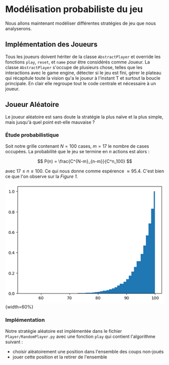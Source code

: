 Modélisation probabiliste du jeu
===========

Nous allons maintenant modéliser différentes stratégies de jeu que nous analyserons. 

## Implémentation des Joueurs

Tous les joueurs doivent hériter de la classe `AbstractPlayer` et override les fonctions `play`, `reset`, et `name` pour être considérés comme Joueur.
La classe `AbstractPlayer` s'occupe de plusieurs chose, telles que les interactions avec le game engine, détecter si le jeu est fini, gérer le plateau qui récapitule toute la vision qu'a le joueur à l'instant T et surtout la boucle principale.
En clair elle regroupe tout le code centrale et nécessaire à un joueur.


## Joueur Aléatoire

Le joueur aléatoire est sans doute la stratégie la plus naïve et la plus simple, mais jusqu'à quel point est-elle mauvaise ?

### Étude probabilistique

Soit notre grille contenant $N=100$ cases, $m=17$ le nombre de cases occupées. La probabilité que le jeu se termine en $n$ actions est alors :

$$
P(n) = \frac{C^{N-m}_{n-m}}{C^n_100}
$$

avec $17 \leq n \leq 100$. Ce qui nous donne comme espérence $\approx 95.4$. C'est bien ce que l'on observe sur la *Figure 1*.

![Probabilité pour le joueur aléatoire de gagner avec au plus n coup](./rapport/img/Random_win.png "cumulative random chances"){width=60%}

### Implémentation

Notre stratégie aléatoire est implémentée dans le fichier `Player/RandomPlayer.py` avec une fonction `play` qui contient l'algorithme suivant :

- choisir aléatoirement une position dans l'ensemble des coups non-joués
- jouer cette position et la retirer de l'ensemble

